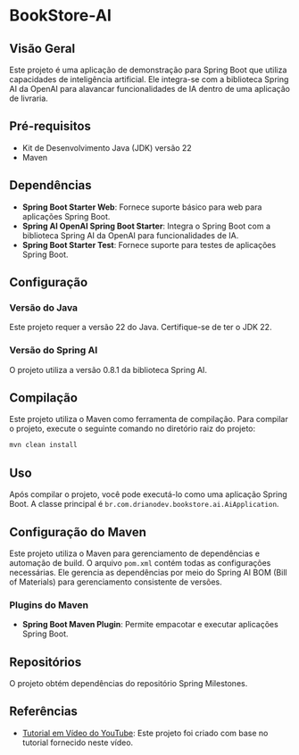 # BookStore-AI

## Visão Geral
Este projeto é uma aplicação de demonstração para Spring Boot que utiliza capacidades de inteligência artificial. Ele integra-se com a biblioteca Spring AI da OpenAI para alavancar funcionalidades de IA dentro de uma aplicação de livraria.

## Pré-requisitos
- Kit de Desenvolvimento Java (JDK) versão 22
- Maven

## Dependências
- **Spring Boot Starter Web**: Fornece suporte básico para web para aplicações Spring Boot.
- **Spring AI OpenAI Spring Boot Starter**: Integra o Spring Boot com a biblioteca Spring AI da OpenAI para funcionalidades de IA.
- **Spring Boot Starter Test**: Fornece suporte para testes de aplicações Spring Boot.

## Configuração
### Versão do Java
Este projeto requer a versão 22 do Java. Certifique-se de ter o JDK 22.

### Versão do Spring AI
O projeto utiliza a versão 0.8.1 da biblioteca Spring AI.

## Compilação
Este projeto utiliza o Maven como ferramenta de compilação. Para compilar o projeto, execute o seguinte comando no diretório raiz do projeto:

```bash
mvn clean install
```

## Uso
Após compilar o projeto, você pode executá-lo como uma aplicação Spring Boot. A classe principal é `br.com.drianodev.bookstore.ai.AiApplication`.

## Configuração do Maven
Este projeto utiliza o Maven para gerenciamento de dependências e automação de build. O arquivo `pom.xml` contém todas as configurações necessárias. Ele gerencia as dependências por meio do Spring AI BOM (Bill of Materials) para gerenciamento consistente de versões.

### Plugins do Maven
- **Spring Boot Maven Plugin**: Permite empacotar e executar aplicações Spring Boot.

## Repositórios
O projeto obtém dependências do repositório Spring Milestones.

## Referências
- [Tutorial em Vídeo do YouTube](https://www.youtube.com/watch?v=NscHAlj-yQ0): Este projeto foi criado com base no tutorial fornecido neste vídeo.
